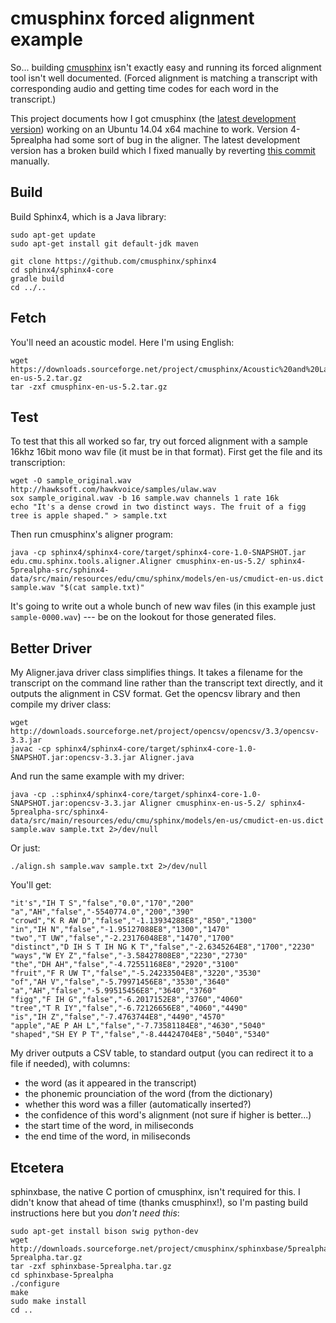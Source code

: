 cmusphinx forced alignment example
==================================

So... building [cmusphinx](http://cmusphinx.sourceforge.net/wiki/download) isn't exactly easy and running its forced alignment tool isn't well documented. (Forced alignment is matching a transcript with corresponding audio and getting time codes for each word in the transcript.)

This project documents how I got cmusphinx (the [latest development version](https://github.com/cmusphinx/sphinx4/commit/3bfd6f2f58e464280a2e6a71500e7d54abf384b4)) working on an Ubuntu 14.04 x64 machine to work. Version 4-5prealpha had some sort of bug in the aligner. The latest development version has a broken build which I fixed manually by reverting [this commit](https://github.com/cmusphinx/sphinx4/commit/aa4e1838f06eb032fd248601469b16ac95aeb08a) manually.

Build
-----

Build Sphinx4, which is a Java library:

	sudo apt-get update
	sudo apt-get install git default-jdk maven

	git clone https://github.com/cmusphinx/sphinx4
	cd sphinx4/sphinx4-core
	gradle build
	cd ../..

Fetch
-----

You'll need an acoustic model. Here I'm using English:

	wget https://downloads.sourceforge.net/project/cmusphinx/Acoustic%20and%20Language%20Models/US%20English/cmusphinx-en-us-5.2.tar.gz
	tar -zxf cmusphinx-en-us-5.2.tar.gz

Test
----

To test that this all worked so far, try out forced alignment with a sample 16khz 16bit mono wav file (it must be in that format). First get the file and its transcription:

	wget -O sample_original.wav http://hawksoft.com/hawkvoice/samples/ulaw.wav
	sox sample_original.wav -b 16 sample.wav channels 1 rate 16k
	echo "It's a dense crowd in two distinct ways. The fruit of a figg tree is apple shaped." > sample.txt

Then run cmusphinx's aligner program:

	java -cp sphinx4/sphinx4-core/target/sphinx4-core-1.0-SNAPSHOT.jar edu.cmu.sphinx.tools.aligner.Aligner cmusphinx-en-us-5.2/ sphinx4-5prealpha-src/sphinx4-data/src/main/resources/edu/cmu/sphinx/models/en-us/cmudict-en-us.dict sample.wav "$(cat sample.txt)"

It's going to write out a whole bunch of new wav files (in this example just `sample-0000.wav`) --- be on the lookout for those generated files.

Better Driver
-------------

My Aligner.java driver class simplifies things. It takes a filename for the transcript on the command line rather than the transcript text directly, and it outputs the alignment in CSV format. Get the opencsv library and then 
compile my driver class:

	wget http://downloads.sourceforge.net/project/opencsv/opencsv/3.3/opencsv-3.3.jar
	javac -cp sphinx4/sphinx4-core/target/sphinx4-core-1.0-SNAPSHOT.jar:opencsv-3.3.jar Aligner.java 

And run the same example with my driver:

	java -cp .:sphinx4/sphinx4-core/target/sphinx4-core-1.0-SNAPSHOT.jar:opencsv-3.3.jar Aligner cmusphinx-en-us-5.2/ sphinx4-5prealpha-src/sphinx4-data/src/main/resources/edu/cmu/sphinx/models/en-us/cmudict-en-us.dict sample.wav sample.txt 2>/dev/null

Or just:

	./align.sh sample.wav sample.txt 2>/dev/null

You'll get:

	"it's","IH T S","false","0.0","170","200"
	"a","AH","false","-5540774.0","200","390"
	"crowd","K R AW D","false","-1.13934288E8","850","1300"
	"in","IH N","false","-1.95127088E8","1300","1470"
	"two","T UW","false","-2.23176048E8","1470","1700"
	"distinct","D IH S T IH NG K T","false","-2.6345264E8","1700","2230"
	"ways","W EY Z","false","-3.58427808E8","2230","2730"
	"the","DH AH","false","-4.72551168E8","2920","3100"
	"fruit","F R UW T","false","-5.24233504E8","3220","3530"
	"of","AH V","false","-5.79971456E8","3530","3640"
	"a","AH","false","-5.99515456E8","3640","3760"
	"figg","F IH G","false","-6.2017152E8","3760","4060"
	"tree","T R IY","false","-6.72126656E8","4060","4490"
	"is","IH Z","false","-7.4763744E8","4490","4570"
	"apple","AE P AH L","false","-7.73581184E8","4630","5040"
	"shaped","SH EY P T","false","-8.44424704E8","5040","5340"

My driver outputs a CSV table, to standard output (you can redirect it to a file if needed), with columns:

* the word (as it appeared in the transcript)
* the phonemic prounciation of the word (from the dictionary)
* whether this word was a filler (automatically inserted?)
* the confidence of this word's alignment (not sure if higher is better...)
* the start time of the word, in miliseconds
* the end time of the word, in miliseconds

Etcetera
--------

sphinxbase, the native C portion of cmusphinx, isn't required for this. I didn't know that ahead of time (thanks cmusphinx!), so I'm pasting build instructions here but you *don't need this*:

	sudo apt-get install bison swig python-dev 
	wget http://downloads.sourceforge.net/project/cmusphinx/sphinxbase/5prealpha/sphinxbase-5prealpha.tar.gz
	tar -zxf sphinxbase-5prealpha.tar.gz
	cd sphinxbase-5prealpha
	./configure
	make
	sudo make install
	cd ..
